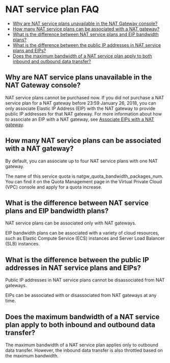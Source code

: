 # NAT service plan FAQ

-   [Why are NAT service plans unavailable in the NAT Gateway console?](#section_bfi_b1c_dzq)
-   [How many NAT service plans can be associated with a NAT gateway?](#section_zye_aty_rlc)
-   [What is the difference between NAT service plans and EIP bandwidth plans?](#section_r8u_xbe_6og)
-   [What is the difference between the public IP addresses in NAT service plans and EIPs?](#section_ht8_tnb_0nf)
-   [Does the maximum bandwidth of a NAT service plan apply to both inbound and outbound data transfer?](#section_w6i_gu2_747)

## Why are NAT service plans unavailable in the NAT Gateway console?

NAT service plans cannot be purchased now. If you did not purchase a NAT service plan for a NAT gateway before 23:59 January 26, 2018, you can only associate Elastic IP Address \(EIP\) with the NAT gateway to provide public IP addresses for that NAT gateway. For more information about how to associate an EIP with a NAT gateway, see [Associate EIPs with a NAT gateway]().

## How many NAT service plans can be associated with a NAT gateway?

By default, you can associate up to four NAT service plans with one NAT gateway.

The name of this service quota is natgw\_quota\_bandwidth\_packages\_num. You can find it on the Quota Management page in the Virtual Private Cloud \(VPC\) console and apply for a quota increase.

## What is the difference between NAT service plans and EIP bandwidth plans?

NAT service plans can be associated only with NAT gateways.

EIP bandwidth plans can be associated with a variety of cloud resources, such as Elastic Compute Service \(ECS\) instances and Server Load Balancer \(SLB\) instances.

## What is the difference between the public IP addresses in NAT service plans and EIPs?

Public IP addresses in NAT service plans cannot be disassociated from NAT gateways.

EIPs can be associated with or disassociated from NAT gateways at any time.

## Does the maximum bandwidth of a NAT service plan apply to both inbound and outbound data transfer?

The maximum bandwidth of a NAT service plan applies only to outbound data transfer. However, the inbound data transfer is also throttled based on the maximum bandwidth.

